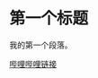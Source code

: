 <!DOCTYPE html>
<!-- 这是HTML5的文档类型声明，告知浏览器该文档遵循HTML5标准进行渲染 -->
<html lang="zh - CN">
<head>
    <!-- 设置文档的字符编码为UTF-8，能确保各种语言字符正常显示 -->
    <meta charset="utf-8">
    <!-- 定义网页在浏览器标签栏显示的标题，这里是“菜鸟学堂” -->
    <title>菜鸟学堂</title>
</head>
<body>
<!-- 使用h1标签定义一级标题，这里标题内容为“第一个标题” -->
<h1>第一个标题</h1>
<!-- p标签用于创建一个段落，此段落内容为“我的第一个段落。” -->
<p>我的第一个段落。</p>
<!-- a标签用于创建超链接，href属性指定目标地址为哔哩哔哩官网，点击“哔哩哔哩链接”可跳转 -->
<a href="https://www.bilibili.com/"> 哔哩哔哩链接</a>
</body>
</html>

